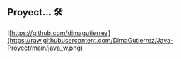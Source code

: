 ## Proyect... 🛠️

![https://github.com/dimagutierrez](https://raw.githubusercontent.com/DimaGutierrez/Java-Proyect/main/java_w.png)

